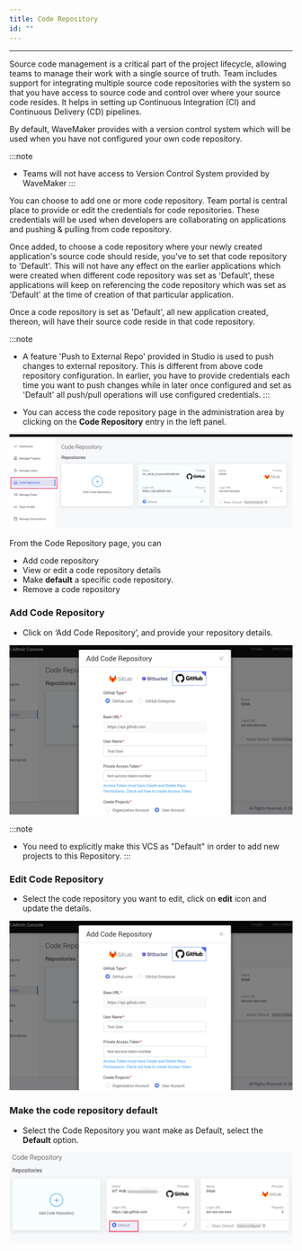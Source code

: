 ```yaml
---
title: Code Repository
id: ""
---
```

---

Source code management is a critical part of the project lifecycle, allowing teams to manage their work with a single source of truth. Team includes support for integrating multiple source code repositories with the system so that you have access to source code and control over where your source code resides. It helps in setting up Continuous Integration (CI) and Continuous Delivery (CD) pipelines. 

By default, WaveMaker provides with a version control system which will be used when you have not configured your own code repository.

:::note
-  Teams will not have access to Version Control System provided by WaveMaker 
:::

You can choose to add one or more code repository. Team portal is central place to provide or edit the credentials for code repositories. These credentials will be used when developers are collaborating on applications and pushing & pulling from code repository. 

Once added, to choose a code repository where your newly created application's source code should reside, you've to set that code repository to 'Default'. This will not have any effect on the earlier applications which were created when different code repository was set as 'Default', these applications will keep on referencing the code repository which was set as 'Default' at the time of creation of that particular application.

Once a code repository is set as 'Default', all new application created, thereon, will have their source code reside in that code repository.

:::note
-  A feature 'Push to External Repo' provided in Studio is used to push changes to external repository. This is different from above code repository configuration. In earlier, you have to provide credentials each time you want to push changes while in later once configured and set as 'Default' all push/pull operations will use configured credentials.
:::

-  You can access the code repository page in the administration area by clicking on the **Code Repository** entry in the left panel.

![Code Repository](/learn/assets/TeamCodeRepository.png)

From the Code Repository page, you can

-  Add code repository  
-  View or edit a code repository details  
-  Make **default** a specific code repository.
-  Remove a code repository   

### Add Code Repository

-  Click on ‘Add Code Repository’, and provide your repository details.

![Add Repository](/learn/assets/TeamAddVcsRep.png)   

:::note
-  You need to explicitly make this VCS as "Default" in order to add new projects to this Repository.
:::

### Edit Code Repository

-  Select the code repository you want to edit, click on **edit** icon and update the details.

![Add Repository](/learn/assets/TeamAddVcsRep.png)   

### Make the code repository default

-  Select the Code Repository you want make as Default, select the **Default** option.

![Make Repository Default](/learn/assets/TeamMakeVcsDefault.png)



